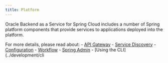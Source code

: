 ```yaml
---
title: Platform
---
```


Oracle Backend as a Service for Spring Cloud includes a number of Spring platform components
that provide services to applications deployed into the platform.

For more details, please read about:
    - [API Gateway](./apigw)
    - [Service Discovery](./eureka)
    - [Configuration](./config)
    - [Workflow](./conductor)
    - [Spring Admin](./spring-admin)
    - [Using the CLI](../development/cli

